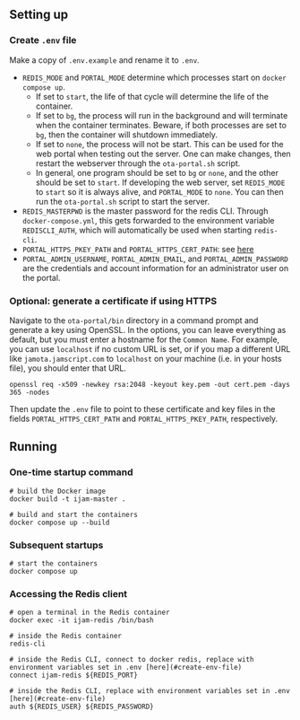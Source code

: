## Setting up
### Create `.env` file
Make a copy of `.env.example` and rename it to `.env`.

* `REDIS_MODE` and `PORTAL_MODE` determine which processes start on `docker compose up`.
    * If set to `start`, the life of that cycle will determine the life of the container.
    * If set to `bg`, the process will run in the background and will terminate when the container terminates. Beware, if both processes are set to `bg`, then the container will shutdown immediately.
    * If set to `none`, the process will not be start. This can be used for the web portal when testing out the server. One can make changes, then restart the webserver through the `ota-portal.sh` script.
    * In general, one program should be set to `bg` or `none`, and the other should be set to `start`. If developing the web server, set `REDIS_MODE` to `start` so it is always alive, and `PORTAL_MODE` to `none`. You can then run the `ota-portal.sh` script to start the server.
* `REDIS_MASTERPWD` is the master password for the redis CLI. Through `docker-compose.yml`, this gets forwarded to the environment variable `REDISCLI_AUTH`, which will automatically be used when starting `redis-cli`.
* `PORTAL_HTTPS_PKEY_PATH` and `PORTAL_HTTPS_CERT_PATH`: see [here](#optional-generate-a-certificate-if-using-https)
* `PORTAL_ADMIN_USERNAME`, `PORTAL_ADMIN_EMAIL`, and `PORTAL_ADMIN_PASSWORD` are the credentials and account information for an administrator user on the portal.

### Optional: generate a certificate if using HTTPS
Navigate to the `ota-portal/bin` directory in a command prompt and generate a key using OpenSSL. In the options, you can leave everything as default, but you must enter a hostname for the `Common Name`. For example, you can use `localhost` if no custom URL is set, or if you map a different URL like `jamota.jamscript.com` to `localhost` on your machine (i.e. in your hosts file), you should enter that URL.
```
openssl req -x509 -newkey rsa:2048 -keyout key.pem -out cert.pem -days 365 -nodes
```

Then update the `.env` file to point to these certificate and key files in the fields `PORTAL_HTTPS_CERT_PATH` and `PORTAL_HTTPS_PKEY_PATH`, respectively.

## Running
### One-time startup command
```
# build the Docker image
docker build -t ijam-master .

# build and start the containers
docker compose up --build
```
### Subsequent startups
```
# start the containers
docker compose up
```
### Accessing the Redis client
```
# open a terminal in the Redis container
docker exec -it ijam-redis /bin/bash

# inside the Redis container
redis-cli

# inside the Redis CLI, connect to docker redis, replace with environment variables set in .env [here](#create-env-file)
connect ijam-redis ${REDIS_PORT}

# inside the Redis CLI, replace with environment variables set in .env [here](#create-env-file)
auth ${REDIS_USER} ${REDIS_PASSWORD}
```
